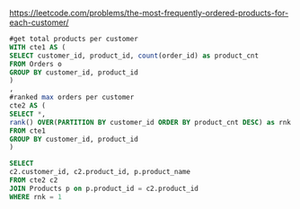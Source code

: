 https://leetcode.com/problems/the-most-frequently-ordered-products-for-each-customer/

```sql
#get total products per customer
WITH cte1 AS (
SELECT customer_id, product_id, count(order_id) as product_cnt
FROM Orders o 
GROUP BY customer_id, product_id
)
,
#ranked max orders per customer
cte2 AS (
SELECT *,
rank() OVER(PARTITION BY customer_id ORDER BY product_cnt DESC) as rnk
FROM cte1
GROUP BY customer_id, product_id
)

SELECT 
c2.customer_id, c2.product_id, p.product_name
FROM cte2 c2
JOIN Products p on p.product_id = c2.product_id
WHERE rnk = 1
```
